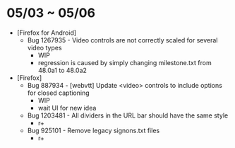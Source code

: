 # 05/03 ~ 05/06

- [Firefox for Android]
  - Bug 1267935 - Video controls are not correctly scaled for several video types
    - WIP
    - regression is caused by simply changing milestone.txt from 48.0a1 to 48.0a2
- [Firefox]
  - Bug 887934 - [webvtt] Update \<video\> controls to include options for closed captioning
    - WIP
    - wait UI for new idea
  - Bug 1203481 - All dividers in the URL bar should have the same style
    - r+
  - Bug 925101 - Remove legacy signons.txt files
    - r+

